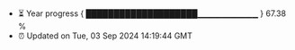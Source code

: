 - ⏳ Year progress { ████████████████████▁▁▁▁▁▁▁▁▁▁ } 67.38 %
- ⏰ Updated on Tue, 03 Sep 2024 14:19:44 GMT

